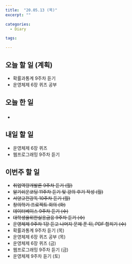 ```yaml
---
title:  "20.05.13 (목)"
excerpt: ""

categories:
  - Diary

tags:

---
```


## 오늘 할 일 (계획)

- 확률과통계 9주차 듣기
- 운영체제 6장 퀴즈 공부


## 오늘 한 일

- ##### 


## 내일 할 일

- 운영체제 6장 퀴즈
- 웹프로그래밍 9주차 듣기

## 이번주 할 일

- ~~취업역량개발론 9주차 듣기 (월)~~
- ~~알기쉬운코딩 11주차 듣기 및 강의 후기 작성 (월)~~
- ~~서양고전강독 10주차 듣기 (월)~~
- ~~창의학기 프로젝트 회의 (화)~~
- ~~데이터베이스 9주차 듣기 (수)~~
- ~~대학생을위한실용금융 9주차 듣기 (수)~~
- ~~운영체제 9주차 1강 듣고 나머지 문제 푼 뒤, PDF 합치기 (수)~~
- 확률과통계 9주차 듣기 (목)
- 운영체제 6장 퀴즈 공부 (목)
- 운영체제 6장 퀴즈 (금)
- 웹프로그래밍 9주차 듣기 (금)
- 운영체제 9주차 듣기 (토)
